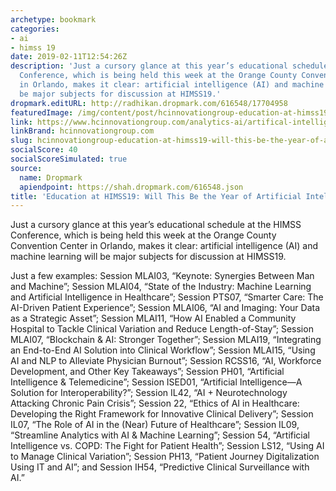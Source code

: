 ```yaml
---
archetype: bookmark
categories:
- ai
- himss 19
date: 2019-02-11T12:54:26Z
description: 'Just a cursory glance at this year’s educational schedule at the HIMSS
  Conference, which is being held this week at the Orange County Convention Center
  in Orlando, makes it clear: artificial intelligence (AI) and machine learning will
  be major subjects for discussion at HIMSS19.'
dropmark.editURL: http://radhikan.dropmark.com/616548/17704958
featuredImage: /img/content/post/hcinnovationgroup-education-at-himss19-will-this-be-the-year-of-artificial-intelligence.jpg
link: https://www.hcinnovationgroup.com/analytics-ai/artifical-intelligence-machine-learning/blog/21067975/education-at-himss19-will-this-be-the-year-of-artificial-intelligence
linkBrand: hcinnovationgroup.com
slug: hcinnovationgroup-education-at-himss19-will-this-be-the-year-of-artificial-intelligence
socialScore: 40
socialScoreSimulated: true
source:
  name: Dropmark
  apiendpoint: https://shah.dropmark.com/616548.json
title: 'Education at HIMSS19: Will This Be the Year of Artificial Intelligence?'
---
```

Just a cursory glance at this year’s educational schedule at the HIMSS Conference, which is being held this week at the Orange County Convention Center in Orlando, makes it clear: artificial intelligence (AI) and machine learning will be major subjects for discussion at HIMSS19.

Just a few examples: Session MLAI03, “Keynote: Synergies Between Man and Machine”; Session MLAI04, “State of the Industry: Machine Learning and Artificial Intelligence in Healthcare”; Session PTS07, “Smarter Care: The AI-Driven Patient Experience”; Session MLAI06, “AI and Imaging: Your Data as a Strategic Asset”; Session MLAI11, “How AI Enabled a Community Hospital to Tackle Clinical Variation and Reduce Length-of-Stay”; Session MLAI07, “Blockchain & AI: Stronger Together”; Session MLAI19, “Integrating an End-to-End AI Solution into Clinical Workflow”; Session MLAI15, “Using AI and NLP to Alleviate Physician Burnout”; Session RCSS16, “AI, Workforce Development, and Other Key Takeaways”; Session PH01, “Artificial Intelligence & Telemedicine”; Session ISED01, “Artificial Intelligence—A Solution for Interoperability?”; Session IL42, “AI + Neurotechnology Attacking Chronic Pain Crisis”; Session 22, “Ethics of AI in Healthcare: Developing the Right Framework for Innovative Clinical Delivery”; Session IL07, “The Role of AI in the (Near) Future of Healthcare”; Session IL09, “Streamline Analytics with AI & Machine Learning”; Session 54, “Artificial Intelligence vs. COPD: The Fight for Patient Health”; Session LS12, “Using AI to Manage Clinical Variation”; Session PH13, “Patient Journey Digitalization Using IT and AI”; and Session IH54, “Predictive Clinical Surveillance with AI.”
